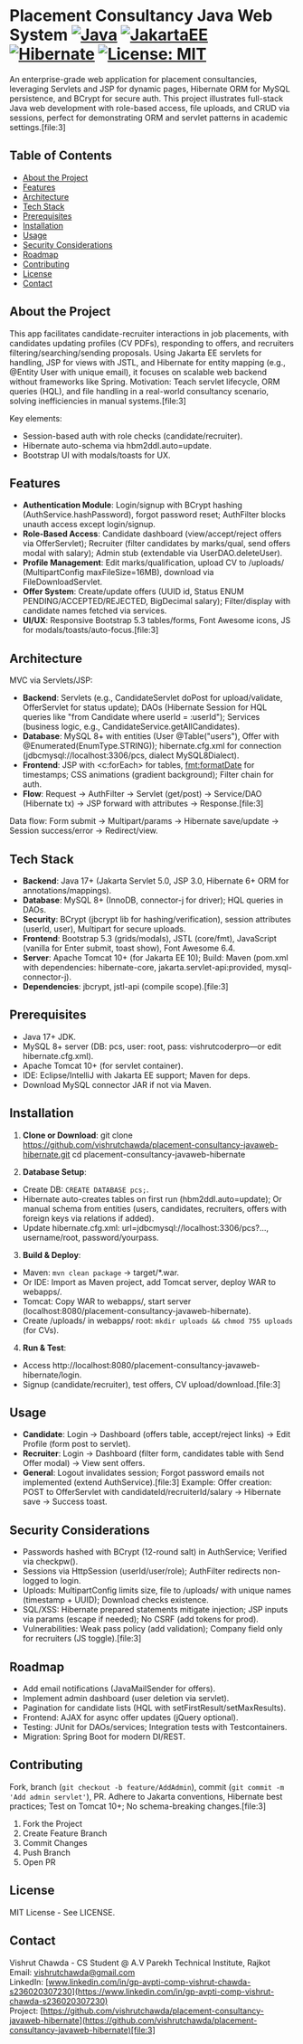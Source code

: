 # Placement Consultancy Java Web System [![Java](https://img.shields.io/badge/Java-17%2B-orange)](https://www.oracle.com/java/) [![JakartaEE](https://img.shields.io/badge/JakartaEE-10-blue)](https://jakarta.ee/) [![Hibernate](https://img.shields.io/badge/Hibernate-6%2B-red)](https://hibernate.org/) [![License: MIT](https://img.shields.io/badge/License-MIT-yellow.svg)](https://opensource.org/licenses/MIT)

An enterprise-grade web application for placement consultancies, leveraging Servlets and JSP for dynamic pages, Hibernate ORM for MySQL persistence, and BCrypt for secure auth. This project illustrates full-stack Java web development with role-based access, file uploads, and CRUD via sessions, perfect for demonstrating ORM and servlet patterns in academic settings.[file:3]

## Table of Contents
- [About the Project](#about-the-project)
- [Features](#features)
- [Architecture](#architecture)
- [Tech Stack](#tech-stack)
- [Prerequisites](#prerequisites)
- [Installation](#installation)
- [Usage](#usage)
- [Security Considerations](#security-considerations)
- [Roadmap](#roadmap)
- [Contributing](#contributing)
- [License](#license)
- [Contact](#contact)

## About the Project
This app facilitates candidate-recruiter interactions in job placements, with candidates updating profiles (CV PDFs), responding to offers, and recruiters filtering/searching/sending proposals. Using Jakarta EE servlets for handling, JSP for views with JSTL, and Hibernate for entity mapping (e.g., @Entity User with unique email), it focuses on scalable web backend without frameworks like Spring. Motivation: Teach servlet lifecycle, ORM queries (HQL), and file handling in a real-world consultancy scenario, solving inefficiencies in manual systems.[file:3]

Key elements:
- Session-based auth with role checks (candidate/recruiter).
- Hibernate auto-schema via hbm2ddl.auto=update.
- Bootstrap UI with modals/toasts for UX.

## Features
- **Authentication Module**: Login/signup with BCrypt hashing (AuthService.hashPassword), forgot password reset; AuthFilter blocks unauth access except login/signup.
- **Role-Based Access**: Candidate dashboard (view/accept/reject offers via OfferServlet); Recruiter (filter candidates by marks/qual, send offers modal with salary); Admin stub (extendable via UserDAO.deleteUser).
- **Profile Management**: Edit marks/qualification, upload CV to /uploads/ (MultipartConfig maxFileSize=16MB), download via FileDownloadServlet.
- **Offer System**: Create/update offers (UUID id, Status ENUM PENDING/ACCEPTED/REJECTED, BigDecimal salary); Filter/display with candidate names fetched via services.
- **UI/UX**: Responsive Bootstrap 5.3 tables/forms, Font Awesome icons, JS for modals/toasts/auto-focus.[file:3]

## Architecture
MVC via Servlets/JSP:
- **Backend**: Servlets (e.g., CandidateServlet doPost for upload/validate, OfferServlet for status update); DAOs (Hibernate Session for HQL queries like "from Candidate where userId = :userId"); Services (business logic, e.g., CandidateService.getAllCandidates).
- **Database**: MySQL 8+ with entities (User @Table("users"), Offer with @Enumerated(EnumType.STRING)); hibernate.cfg.xml for connection (jdbcmysql://localhost:3306/pcs, dialect MySQL8Dialect).
- **Frontend**: JSP with <c:forEach> for tables, <fmt:formatDate> for timestamps; CSS animations (gradient background); Filter chain for auth.
- **Flow**: Request → AuthFilter → Servlet (get/post) → Service/DAO (Hibernate tx) → JSP forward with attributes → Response.[file:3]

Data flow: Form submit → Multipart/params → Hibernate save/update → Session success/error → Redirect/view.

## Tech Stack
- **Backend**: Java 17+ (Jakarta Servlet 5.0, JSP 3.0, Hibernate 6+ ORM for annotations/mappings).
- **Database**: MySQL 8+ (InnoDB, connector-j for driver); HQL queries in DAOs.
- **Security**: BCrypt (jbcrypt lib for hashing/verification), session attributes (userId, user), Multipart for secure uploads.
- **Frontend**: Bootstrap 5.3 (grids/modals), JSTL (core/fmt), JavaScript (vanilla for Enter submit, toast show), Font Awesome 6.4.
- **Server**: Apache Tomcat 10+ (for Jakarta EE 10); Build: Maven (pom.xml with dependencies: hibernate-core, jakarta.servlet-api:provided, mysql-connector-j).
- **Dependencies**: jbcrypt, jstl-api (compile scope).[file:3]

## Prerequisites
- Java 17+ JDK.
- MySQL 8+ server (DB: pcs, user: root, pass: vishrutcoderpro—or edit hibernate.cfg.xml).
- Apache Tomcat 10+ (for servlet container).
- IDE: Eclipse/IntelliJ with Jakarta EE support; Maven for deps.
- Download MySQL connector JAR if not via Maven.

## Installation
1. **Clone or Download**:
git clone https://github.com/vishrutchawda/placement-consultancy-javaweb-hibernate.git
cd placement-consultancy-javaweb-hibernate

2. **Database Setup**:
- Create DB: `CREATE DATABASE pcs;`.
- Hibernate auto-creates tables on first run (hbm2ddl.auto=update); Or manual schema from entities (users, candidates, recruiters, offers with foreign keys via relations if added).
- Update hibernate.cfg.xml: url=jdbcmysql://localhost:3306/pcs?..., username/root, password/yourpass.

3. **Build & Deploy**:
- Maven: `mvn clean package` → target/*.war.
- Or IDE: Import as Maven project, add Tomcat server, deploy WAR to webapps/.
- Tomcat: Copy WAR to webapps/, start server (localhost:8080/placement-consultancy-javaweb-hibernate).
- Create /uploads/ in webapps/ root: `mkdir uploads && chmod 755 uploads` (for CVs).

4. **Run & Test**:
- Access http://localhost:8080/placement-consultancy-javaweb-hibernate/login.
- Signup (candidate/recruiter), test offers, CV upload/download.[file:3]

## Usage
- **Candidate**: Login → Dashboard (offers table, accept/reject links) → Edit Profile (form post to servlet).
- **Recruiter**: Login → Dashboard (filter form, candidates table with Send Offer modal) → View sent offers.
- **General**: Logout invalidates session; Forgot password emails not implemented (extend AuthService).[file:3]
Example: Offer creation: POST to OfferServlet with candidateId/recruiterId/salary → Hibernate save → Success toast.

## Security Considerations
- Passwords hashed with BCrypt (12-round salt) in AuthService; Verified via checkpw().
- Sessions via HttpSession (userId/user/role); AuthFilter redirects non-logged to login.
- Uploads: MultipartConfig limits size, file to /uploads/ with unique names (timestamp + UUID); Download checks existence.
- SQL/XSS: Hibernate prepared statements mitigate injection; JSP inputs via params (escape if needed); No CSRF (add tokens for prod).
- Vulnerabilities: Weak pass policy (add validation); Company field only for recruiters (JS toggle).[file:3]

## Roadmap
- Add email notifications (JavaMailSender for offers).
- Implement admin dashboard (user deletion via servlet).
- Pagination for candidate lists (HQL with setFirstResult/setMaxResults).
- Frontend: AJAX for async offer updates (jQuery optional).
- Testing: JUnit for DAOs/services; Integration tests with Testcontainers.
- Migration: Spring Boot for modern DI/REST.

## Contributing
Fork, branch (`git checkout -b feature/AddAdmin`), commit (`git commit -m 'Add admin servlet'`), PR. Adhere to Jakarta conventions, Hibernate best practices; Test on Tomcat 10+; No schema-breaking changes.[file:3]

1. Fork the Project
2. Create Feature Branch
3. Commit Changes
4. Push Branch
5. Open PR

## License
MIT License - See LICENSE.

## Contact
Vishrut Chawda - CS Student @ A.V Parekh Technical Institute, Rajkot  
Email: vishrutchawda@gmail.com  
LinkedIn: [www.linkedin.com/in/gp-avpti-comp-vishrut-chawda-s236020307230](https://www.linkedin.com/in/gp-avpti-comp-vishrut-chawda-s236020307230)  
Project: [https://github.com/vishrutchawda/placement-consultancy-javaweb-hibernate](https://github.com/vishrutchawda/placement-consultancy-javaweb-hibernate)[file:3]
